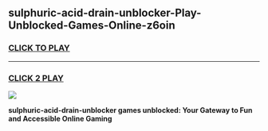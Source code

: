 
## sulphuric-acid-drain-unblocker-Play-Unblocked-Games-Online-z6oin
<h3>
<a href="https://premium76.site?title=sulphuric-acid-drain-unblocker&ref=25A">CLICK TO PLAY</a></h3>
<hr>

<h3>
<a href="https://premium76.site?title=sulphuric-acid-drain-unblocker&ref=25A">CLICK 2 PLAY</a>
  
</h3>

<a href="https://premium76.site?title=sulphuric-acid-drain-unblocker&ref=25A"><img src="https://clearcache.store/games.png"></a>


**sulphuric-acid-drain-unblocker games unblocked: Your Gateway to Fun and Accessible Online Gaming**
